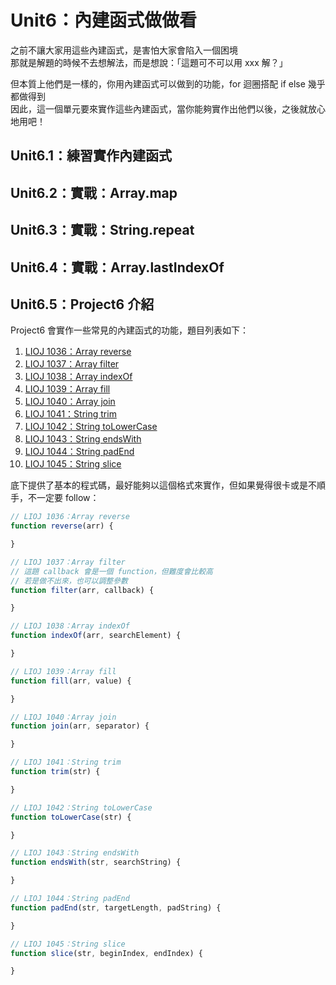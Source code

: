 #  Unit6：內建函式做做看

之前不讓大家用這些內建函式，是害怕大家會陷入一個困境  
那就是解題的時候不去想解法，而是想說：「這題可不可以用 xxx 解？」

但本質上他們是一樣的，你用內建函式可以做到的功能，for 迴圈搭配 if else 幾乎都做得到  
因此，這一個單元要來實作這些內建函式，當你能夠實作出他們以後，之後就放心地用吧！

## Unit6.1：練習實作內建函式
## Unit6.2：實戰：Array.map
## Unit6.3：實戰：String.repeat
## Unit6.4：實戰：Array.lastIndexOf

## Unit6.5：Project6 介紹

Project6 會實作一些常見的內建函式的功能，題目列表如下：

1. [LIOJ 1036：Array reverse](https://oj.lidemy.com/problem/1036)
2. [LIOJ 1037：Array filter](https://oj.lidemy.com/problem/1037)
3. [LIOJ 1038：Array indexOf](https://oj.lidemy.com/problem/1038)
4. [LIOJ 1039：Array fill](https://oj.lidemy.com/problem/1039)
5. [LIOJ 1040：Array join](https://oj.lidemy.com/problem/1040)
6. [LIOJ 1041：String trim](https://oj.lidemy.com/problem/1041)
7. [LIOJ 1042：String toLowerCase](https://oj.lidemy.com/problem/1042)
8. [LIOJ 1043：String endsWith](https://oj.lidemy.com/problem/1043)
9. [LIOJ 1044：String padEnd](https://oj.lidemy.com/problem/1044)
10. [LIOJ 1045：String slice](https://oj.lidemy.com/problem/1045)

底下提供了基本的程式碼，最好能夠以這個格式來實作，但如果覺得很卡或是不順手，不一定要 follow：

```js
// LIOJ 1036：Array reverse
function reverse(arr) {

}

// LIOJ 1037：Array filter
// 這題 callback 會是一個 function，但難度會比較高
// 若是做不出來，也可以調整參數
function filter(arr, callback) {

}

// LIOJ 1038：Array indexOf
function indexOf(arr, searchElement) {

}

// LIOJ 1039：Array fill
function fill(arr, value) {

}

// LIOJ 1040：Array join
function join(arr, separator) {

}

// LIOJ 1041：String trim
function trim(str) {

}

// LIOJ 1042：String toLowerCase
function toLowerCase(str) {

}

// LIOJ 1043：String endsWith
function endsWith(str, searchString) {

}

// LIOJ 1044：String padEnd
function padEnd(str, targetLength, padString) {

}

// LIOJ 1045：String slice
function slice(str, beginIndex, endIndex) {

}
```
